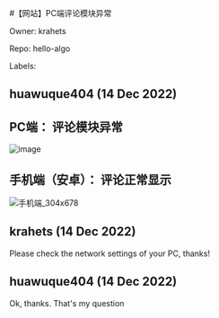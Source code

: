 #【网站】PC端评论模块异常

Owner: krahets

Repo: hello-algo

Labels: 

## huawuque404 (14 Dec 2022)

## PC端： 评论模块异常
![image](https://user-images.githubusercontent.com/109327586/207537762-370affef-4aa3-45cc-a153-b6009a5962a0.png)

## 手机端（安卓）： 评论正常显示
![手机端_304x678](https://user-images.githubusercontent.com/109327586/207539752-f897480b-b774-467d-ad76-3fcd704cdf8e.jpg)


## krahets (14 Dec 2022)

Please check the network settings of your PC, thanks!

## huawuque404 (14 Dec 2022)

Ok, thanks. That's my question

